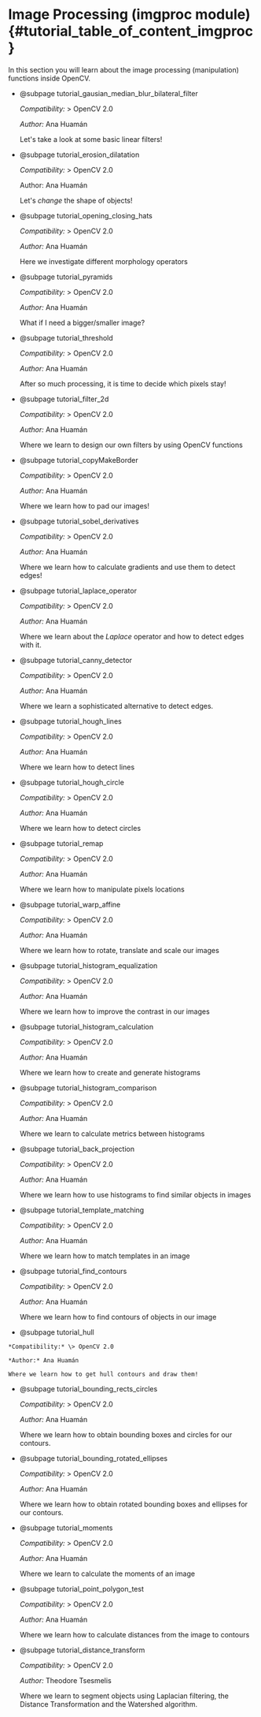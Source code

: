 Image Processing (imgproc module) {#tutorial_table_of_content_imgproc}
=================================

In this section you will learn about the image processing (manipulation) functions inside OpenCV.

-   @subpage tutorial_gausian_median_blur_bilateral_filter

    *Compatibility:* \> OpenCV 2.0

    *Author:* Ana Huamán

    Let's take a look at some basic linear filters!

-   @subpage tutorial_erosion_dilatation

    *Compatibility:* \> OpenCV 2.0

    Author: Ana Huamán

    Let's *change* the shape of objects!

-   @subpage tutorial_opening_closing_hats

    *Compatibility:* \> OpenCV 2.0

    *Author:* Ana Huamán

    Here we investigate different morphology operators

-   @subpage tutorial_pyramids

    *Compatibility:* \> OpenCV 2.0

    *Author:* Ana Huamán

    What if I need a bigger/smaller image?

-   @subpage tutorial_threshold

    *Compatibility:* \> OpenCV 2.0

    *Author:* Ana Huamán

    After so much processing, it is time to decide which pixels stay!

-   @subpage tutorial_filter_2d

    *Compatibility:* \> OpenCV 2.0

    *Author:* Ana Huamán

    Where we learn to design our own filters by using OpenCV functions

-   @subpage tutorial_copyMakeBorder

    *Compatibility:* \> OpenCV 2.0

    *Author:* Ana Huamán

    Where we learn how to pad our images!

-   @subpage tutorial_sobel_derivatives

    *Compatibility:* \> OpenCV 2.0

    *Author:* Ana Huamán

    Where we learn how to calculate gradients and use them to detect edges!

-   @subpage tutorial_laplace_operator

    *Compatibility:* \> OpenCV 2.0

    *Author:* Ana Huamán

    Where we learn about the *Laplace* operator and how to detect edges with it.

-   @subpage tutorial_canny_detector

    *Compatibility:* \> OpenCV 2.0

    *Author:* Ana Huamán

    Where we learn a sophisticated alternative to detect edges.

-   @subpage tutorial_hough_lines

    *Compatibility:* \> OpenCV 2.0

    *Author:* Ana Huamán

    Where we learn how to detect lines

-   @subpage tutorial_hough_circle

    *Compatibility:* \> OpenCV 2.0

    *Author:* Ana Huamán

    Where we learn how to detect circles

-   @subpage tutorial_remap

    *Compatibility:* \> OpenCV 2.0

    *Author:* Ana Huamán

    Where we learn how to manipulate pixels locations

-   @subpage tutorial_warp_affine

    *Compatibility:* \> OpenCV 2.0

    *Author:* Ana Huamán

    Where we learn how to rotate, translate and scale our images

-   @subpage tutorial_histogram_equalization

    *Compatibility:* \> OpenCV 2.0

    *Author:* Ana Huamán

    Where we learn how to improve the contrast in our images

-   @subpage tutorial_histogram_calculation

    *Compatibility:* \> OpenCV 2.0

    *Author:* Ana Huamán

    Where we learn how to create and generate histograms

-   @subpage tutorial_histogram_comparison

    *Compatibility:* \> OpenCV 2.0

    *Author:* Ana Huamán

    Where we learn to calculate metrics between histograms

-   @subpage tutorial_back_projection

    *Compatibility:* \> OpenCV 2.0

    *Author:* Ana Huamán

    Where we learn how to use histograms to find similar objects in images

-   @subpage tutorial_template_matching

    *Compatibility:* \> OpenCV 2.0

    *Author:* Ana Huamán

    Where we learn how to match templates in an image

-   @subpage tutorial_find_contours

    *Compatibility:* \> OpenCV 2.0

    *Author:* Ana Huamán

    Where we learn how to find contours of objects in our image

-    @subpage tutorial_hull

    *Compatibility:* \> OpenCV 2.0

    *Author:* Ana Huamán

    Where we learn how to get hull contours and draw them!

-   @subpage tutorial_bounding_rects_circles

    *Compatibility:* \> OpenCV 2.0

    *Author:* Ana Huamán

    Where we learn how to obtain bounding boxes and circles for our contours.

-   @subpage tutorial_bounding_rotated_ellipses

    *Compatibility:* \> OpenCV 2.0

    *Author:* Ana Huamán

    Where we learn how to obtain rotated bounding boxes and ellipses for our contours.

-   @subpage tutorial_moments

    *Compatibility:* \> OpenCV 2.0

    *Author:* Ana Huamán

    Where we learn to calculate the moments of an image

-   @subpage tutorial_point_polygon_test

    *Compatibility:* \> OpenCV 2.0

    *Author:* Ana Huamán

    Where we learn how to calculate distances from the image to contours

-   @subpage tutorial_distance_transform

    *Compatibility:* \> OpenCV 2.0

    *Author:* Theodore Tsesmelis

    Where we learn to segment objects using Laplacian filtering, the Distance Transformation and the Watershed algorithm.